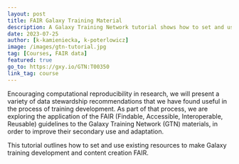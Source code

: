 ```yaml
---
layout: post
title: FAIR Galaxy Training Material
description: A Galaxy Training Network tutorial shows how to set and use existing resources to make Galaxy training development and content creation FAIR.
date: 2023-07-25
author: [k-kamieniecka, k-poterlowicz]
image: /images/gtn-tutorial.jpg
tag: [Courses, FAIR data]
featured: true
go_to: https://gxy.io/GTN:T00350
link_tag: course
---
```



Encouraging computational reproducibility in research, we will present a variety of data stewardship recommendations that we have found useful in the process of training development. As part of that process, we are exploring the application of the FAIR (Findable, Accessible, Interoperable, Reusable) guidelines to the Galaxy Training Network (GTN) materials, in order to improve their secondary use and adaptation.

This tutorial outlines how to set and use existing resources to make Galaxy training development and content creation FAIR.
